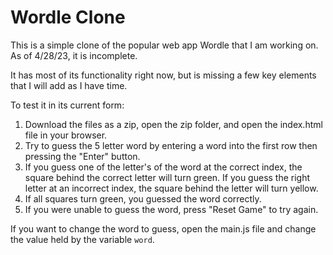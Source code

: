 # Wordle Clone

This is a simple clone of the popular web app Wordle that I am working on. As of 4/28/23, it is incomplete.

It has most of its functionality right now, but is missing a few key elements that I will add as I have time.

To test it in its current form:

1. Download the files as a zip, open the zip folder, and open the index.html file in your browser.
2. Try to guess the 5 letter word by entering a word into the first row then pressing the "Enter" button.
3. If you guess one of the letter's of the word at the correct index, the square behind the correct letter will turn green. If you guess the right letter at an incorrect index, the square behind the letter will turn yellow.
4. If all squares turn green, you guessed the word correctly.
5. If you were unable to guess the word, press "Reset Game" to try again.


If you want to change the word to guess, open the main.js file and change the value held by the variable `word`. 

